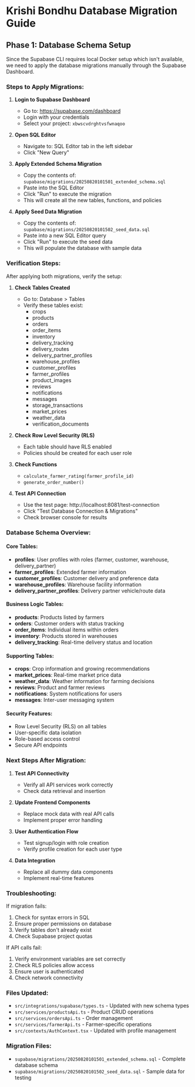 # Krishi Bondhu Database Migration Guide

## Phase 1: Database Schema Setup

Since the Supabase CLI requires local Docker setup which isn't available, we need to apply the database migrations manually through the Supabase Dashboard.

### Steps to Apply Migrations:

1. **Login to Supabase Dashboard**
   - Go to: https://supabase.com/dashboard
   - Login with your credentials
   - Select your project: `xbwscvdrghtvsfwnaqoo`

2. **Open SQL Editor**
   - Navigate to: SQL Editor tab in the left sidebar
   - Click "New Query"

3. **Apply Extended Schema Migration**
   - Copy the contents of: `supabase/migrations/20250820101501_extended_schema.sql`
   - Paste into the SQL Editor
   - Click "Run" to execute the migration
   - This will create all the new tables, functions, and policies

4. **Apply Seed Data Migration**
   - Copy the contents of: `supabase/migrations/20250820101502_seed_data.sql`
   - Paste into a new SQL Editor query
   - Click "Run" to execute the seed data
   - This will populate the database with sample data

### Verification Steps:

After applying both migrations, verify the setup:

1. **Check Tables Created**
   - Go to: Database > Tables
   - Verify these tables exist:
     - crops
     - products
     - orders
     - order_items
     - inventory
     - delivery_tracking
     - delivery_routes
     - delivery_partner_profiles
     - warehouse_profiles
     - customer_profiles
     - farmer_profiles
     - product_images
     - reviews
     - notifications
     - messages
     - storage_transactions
     - market_prices
     - weather_data
     - verification_documents

2. **Check Row Level Security (RLS)**
   - Each table should have RLS enabled
   - Policies should be created for each user role

3. **Check Functions**
   - `calculate_farmer_rating(farmer_profile_id)`
   - `generate_order_number()`

4. **Test API Connection**
   - Use the test page: http://localhost:8081/test-connection
   - Click "Test Database Connection & Migrations"
   - Check browser console for results

### Database Schema Overview:

#### Core Tables:
- **profiles**: User profiles with roles (farmer, customer, warehouse, delivery_partner)
- **farmer_profiles**: Extended farmer information
- **customer_profiles**: Customer delivery and preference data
- **warehouse_profiles**: Warehouse facility information
- **delivery_partner_profiles**: Delivery partner vehicle/route data

#### Business Logic Tables:
- **products**: Products listed by farmers
- **orders**: Customer orders with status tracking
- **order_items**: Individual items within orders
- **inventory**: Products stored in warehouses
- **delivery_tracking**: Real-time delivery status and location

#### Supporting Tables:
- **crops**: Crop information and growing recommendations
- **market_prices**: Real-time market price data
- **weather_data**: Weather information for farming decisions
- **reviews**: Product and farmer reviews
- **notifications**: System notifications for users
- **messages**: Inter-user messaging system

#### Security Features:
- Row Level Security (RLS) on all tables
- User-specific data isolation
- Role-based access control
- Secure API endpoints

### Next Steps After Migration:

1. **Test API Connectivity**
   - Verify all API services work correctly
   - Check data retrieval and insertion

2. **Update Frontend Components**
   - Replace mock data with real API calls
   - Implement proper error handling

3. **User Authentication Flow**
   - Test signup/login with role creation
   - Verify profile creation for each user type

4. **Data Integration**
   - Replace all dummy data components
   - Implement real-time features

### Troubleshooting:

If migration fails:
1. Check for syntax errors in SQL
2. Ensure proper permissions on database
3. Verify tables don't already exist
4. Check Supabase project quotas

If API calls fail:
1. Verify environment variables are set correctly
2. Check RLS policies allow access
3. Ensure user is authenticated
4. Check network connectivity

### Files Updated:
- `src/integrations/supabase/types.ts` - Updated with new schema types
- `src/services/productsApi.ts` - Product CRUD operations
- `src/services/ordersApi.ts` - Order management
- `src/services/farmerApi.ts` - Farmer-specific operations
- `src/contexts/AuthContext.tsx` - Updated with profile management

### Migration Files:
- `supabase/migrations/20250820101501_extended_schema.sql` - Complete database schema
- `supabase/migrations/20250820101502_seed_data.sql` - Sample data for testing
